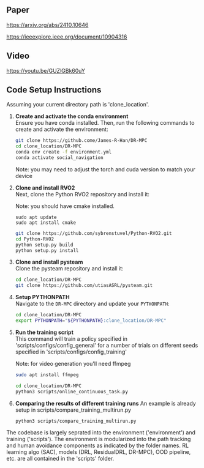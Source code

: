 ## Paper
https://arxiv.org/abs/2410.10646

https://ieeexplore.ieee.org/document/10904316
## Video
https://youtu.be/GUZlGBk60uY

## Code Setup Instructions

Assuming your current directory path is 'clone_location'.

1. **Create and activate the conda environment**  
   Ensure you have conda installed. Then, run the following commands to create and activate the environment:

   ```bash
   git clone https://github.come/James-R-Han/DR-MPC
   cd clone_location/DR-MPC
   conda env create -f environment.yml
   conda activate social_navigation
   ```
   Note: you may need to adjust the torch and cuda version to match your device

2. **Clone and install RVO2**  
   Next, clone the Python RVO2 repository and install it:

   Note: you should have cmake installed.
   ```
   sudo apt update
   sudo apt install cmake
   ```

   ```bash
   git clone https://github.com/sybrenstuvel/Python-RVO2.git
   cd Python-RVO2
   python setup.py build
   python setup.py install
   ```

3. **Clone and install pysteam**  
   Clone the pysteam repository and install it:

   ```bash
   cd clone_location/DR-MPC
   git clone https://github.com/utiasASRL/pysteam.git
   ```

4. **Setup PYTHONPATH**  
   Navigate to the `DR-MPC` directory and update your `PYTHONPATH`:

   ```bash
   cd clone_location/DR-MPC
   export PYTHONPATH="${PYTHONPATH}:clone_location/DR-MPC"
   ```

5. **Run the training script**  
   This command will train a policy specified in 'scripts/configs/config_general' for a number of trials on different seeds specified in 'scripts/configs/config_training'

   Note: for video generation you'll need ffmpeg
   ```bash
   sudo apt install ffmpeg
   ```

   ```bash
   cd clone_location/DR-MPC
   python3 scripts/online_continuous_task.py
   ```

6. **Comparing the results of different training runs**
   An example is already setup in scripts/compare_training_multirun.py

   ```bash
   python3 scripts/compare_training_multirun.py
   ```

The codebase is largely seprated into the environment ('environment') and training ('scripts'). The environment is modularized into the path tracking and human avoidance components as indicated by the folder names. RL learning algo (SAC), models (DRL, ResidualDRL, DR-MPC), OOD pipeline, etc. are all contained in the 'scripts' folder.
